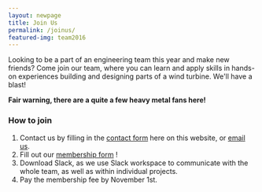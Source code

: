 ```yaml
---
layout: newpage
title: Join Us
permalink: /joinus/
featured-img: team2016
---
```


Looking to be a part of an engineering team this year and make new friends? Come join our team, where you can learn and apply skills in hands-on experiences building and designing parts of a wind turbine. We'll have a blast!

 **Fair warning, there are a quite a few heavy metal fans here!**

### How to join

1. Contact us by filling in the [contact form](https://windenergydesign.com/contact) here on this website, or [email us](mailto:{{site.email}}).
2. Fill out our [membership form](https://forms.gle/ZxkitSMiwVfc6Gpw7 "2020-2021 WE Design Membership Form") !
3. Download Slack, as we use Slack workspace to communicate with the whole team, as well as within individual projects.
4. Pay the membership fee by November 1st.

